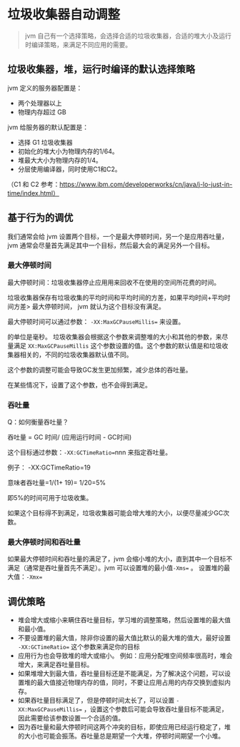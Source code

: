 # 垃圾收集器自动调整

> jvm 自己有一个选择策略，会选择合适的垃圾收集器，合适的堆大小及运行时编译策略，来满足不同应用的需要。

## 垃圾收集器，堆，运行时编译的默认选择策略

jvm 定义的服务器配置是：

* 两个处理器以上
* 物理内存超过 GB

jvm 给服务器的默认配置是：

* 选择 G1 垃圾收集器
* 初始化的堆大小为物理内存的1/64。
* 堆最大大小为物理内存的1/4。
* 分层使用编译器，同时使用C1和C2。

（C1 和 C2 参考：https://www.ibm.com/developerworks/cn/java/j-lo-just-in-time/index.html）

## 基于行为的调优

我们通常会给 jvm 设置两个目标，一个是最大停顿时间，另一个是应用吞吐量，jvm 通常会尽量首先满足其中一个目标，然后最大会的满足另外一个目标。

### 最大停顿时间

最大停顿时间：垃圾收集器停止应用用来回收不在使用的空间所花费的时间。

垃圾收集器保存有垃圾收集的平均时间和平均时间的方差，如果平均时间+平均时间方差> 最大停顿时间， jvm 就认为这个目标没有满足。

最大停顿时间可以通过参数： `-XX:MaxGCPauseMillis=`<nnn>  来设置。

<nnn> 的单位是毫秒。 垃圾收集器会根据这个参数来调整堆的大小和其他的参数，来尽量满足 `XX:MaxGCPauseMillis` 这个参数设置的值。这个参数的默认值是和垃圾收集器相关的，不同的垃圾收集器默认值不同。

这个参数的调整可能会导致GC发生更加频繁，减少总体的吞吐量。

在某些情况下，设置了这个参数，也不会得到满足。

### 吞吐量

Q：如何衡量吞吐量？

吞吐量 = GC 时间/ (应用运行时间 - GC时间)

这个目标通过参数：`-XX:GCTimeRatio=`nnn  来指定吞吐量。

例子： -XX:GCTimeRatio=19

意味者吞吐量=1/(1+ 19)= 1/20=5%

即5%的时间可用于垃圾收集。

如果这个目标得不到满足，垃圾收集器可能会增大堆的大小，以便尽量减少GC次数。

### 最大停顿时间和吞吐量

如果最大停顿时间和吞吐量的满足了，jvm 会缩小堆的大小，直到其中一个目标不满足（通常是吞吐量首先不满足）。jvm 可以设置堆的最小值`-Xms=`<nnn> 。 设置堆的最大值：`-Xmx=`<mmm> 

## 调优策略

* 堆会增大或缩小来瞒住吞吐量目标，学习堆的调整策略，然后设置堆的最大值和最小值。
* 不要设置堆的最大值，除非你设置的最大值比默认的最大堆的值大，最好设置 `-XX:GCTimeRatio=` 这个参数来满足你的目标
* 应用行为也会导致堆的增大或缩小。 例如：应用分配堆空间频率很高时，堆会增大，来满足吞吐量目标。
* 如果堆增大到最大值，吞吐量目标还是不能满足，为了解决这个问题，可以设置堆的最大值接近物理内存的值，同时，不要让应用占用的内存交换到虚拟内存。
* 如果吞吐量目标满足了，但是停顿时间太长了，可以设置 `-XX:MaxGCPauseMillis=` ，设置这个参数后可能会导致吞吐量目标不能满足，因此需要给该参数设置一个合适的值。
* 因为吞吐量和最大停顿时间这两个冲突的目标，即使应用已经运行稳定了，堆的大小也可能会振荡。吞吐量总是期望一个大堆，停顿时间期望一个小堆。


